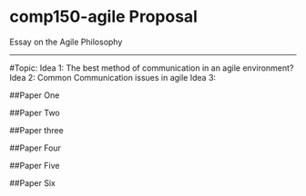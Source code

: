 # comp150-agile Proposal
Essay on the Agile Philosophy

___

#Topic:
Idea 1: The best method of communication in an agile environment? 
Idea 2: Common Communication issues in agile
Idea 3:

##Paper One




##Paper Two




##Paper three



##Paper Four




##Paper Five



##Paper Six